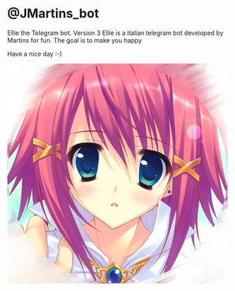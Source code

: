 # @JMartins_bot

Ellie the Telegram bot.
Version 3
Ellie is a italian telegram bot developed by Martins for fun.
The goal is to make you happy

Have a nice day :-)

<img src="https://github.com/Martins96/JMartins_bot/blob/master/JMartins_bot_v3/ico/ellie.png?raw=true"/>

